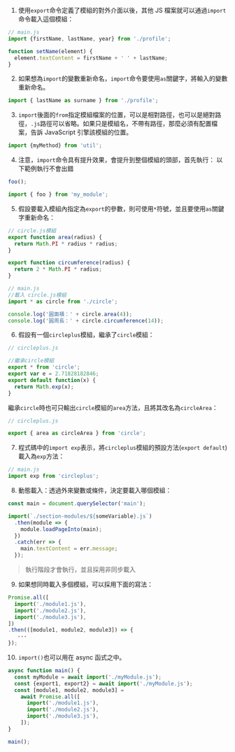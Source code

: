 1. 使用`export`命令定義了模組的對外介面以後，其他 JS 檔案就可以通過`import`命令載入這個模組：
```javascript
// main.js
import {firstName, lastName, year} from './profile';

function setName(element) {
  element.textContent = firstName + ' ' + lastName;
}
```

2. 如果想為`import`的變數重新命名，`import`命令要使用`as`關鍵字，將輸入的變數重新命名。
```javascript
import { lastName as surname } from './profile';
```

3. `import`後面的`from`指定模組檔案的位置，可以是相對路徑，也可以是絕對路徑，`.js`路徑可以省略。如果只是模組名，不帶有路徑，那麼必須有配置檔案，告訴 JavaScript 引擎該模組的位置。
```javascript
import {myMethod} from 'util';
```

4. 注意，`import`命令具有提升效果，會提升到整個模組的頭部，首先執行：
以下範例執行不會出錯
``` javascript
foo();

import { foo } from 'my_module';
```

5. 假設要載入模組內指定為`export`的參數，則可使用`*`符號，並且要使用`as`關鍵字重新命名：
``` javascript
// circle.js模組
export function area(radius) {
  return Math.PI * radius * radius;
}

export function circumference(radius) {
  return 2 * Math.PI * radius;
}

// main.js
//載入 circle.js模組
import * as circle from './circle';

console.log('圓面積：' + circle.area(4));
console.log('圓周長：' + circle.circumference(14));
```

6. 假設有一個`circleplus`模組，繼承了`circle`模組：
```javascript
// circleplus.js

//繼承circle模組
export * from 'circle';
export var e = 2.71828182846;
export default function(x) {
  return Math.exp(x);
}
```

繼承`circle`時也可只輸出`circle`模組的`area`方法，且將其改名為`circleArea`：
```javascript
// circleplus.js

export { area as circleArea } from 'circle';
```

7. 程式碼中的`import exp`表示，將`circleplus`模組的預設方法(`export default`)載入為`exp`方法：
```javascript
// main.js
import exp from 'circleplus';
```

8. 動態載入：透過外來變數或條件，決定要載入哪個模組：
```javascript
const main = document.querySelector('main');

import(`./section-modules/${someVariable}.js`)
  .then(module => {
    module.loadPageInto(main);
  })
  .catch(err => {
    main.textContent = err.message;
  });

```

> 執行階段才會執行，並且採用非同步載入


9. 如果想同時載入多個模組，可以採用下面的寫法：
```javascript
Promise.all([
  import('./module1.js'),
  import('./module2.js'),
  import('./module3.js'),
])
.then(([module1, module2, module3]) => {
   ···
});
```

10. `import()`也可以用在 async 函式之中。
```javascript
async function main() {
  const myModule = await import('./myModule.js');
  const {export1, export2} = await import('./myModule.js');
  const [module1, module2, module3] =
    await Promise.all([
      import('./module1.js'),
      import('./module2.js'),
      import('./module3.js'),
    ]);
}

main();
```